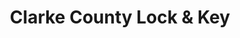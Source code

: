 ---
title: "Clarke County Lock & Key"
url: /athens/clarke-county-lock-und-key/
shop: Schlüsseldienst
---